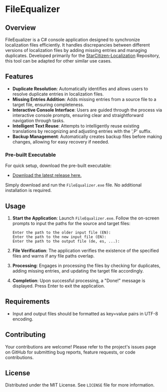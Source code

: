 # FileEqualizer

## Overview
FileEqualizer is a C# console application designed to synchronize localization files efficiently. It handles discrepancies between different versions of localization files by adding missing entries and managing duplicates. Developed primarily for the [StarCitizen-Localization](https://github.com/Dymerz/StarCitizen-Localization) Repository, this tool can be adapted for other similar use cases.

## Features
- **Duplicate Resolution**: Automatically identifies and allows users to resolve duplicate entries in localization files.
- **Missing Entries Addition**: Adds missing entries from a source file to a target file, ensuring completeness.
- **Interactive Console Interface**: Users are guided through the process via interactive console prompts, ensuring clear and straightforward navigation through tasks.
- **Intelligent Text Reuse**: Attempts to intelligently reuse existing translations by recognizing and adjusting entries with the ',P' suffix.
- **Backup Management**: Automatically creates backup files before making changes, allowing for easy recovery if needed.

### Pre-built Executable
For quick setup, download the pre-built executable:
- [Download the latest release here.](https://github.com/ROBdk97/FIleEqualizer/releases/latest/download/FIleEqualizer.exe)

Simply download and run the `FileEqualizer.exe` file. No additional installation is required.
## Usage
1. **Start the Application**: Launch `FileEqualizer.exe`. Follow the on-screen prompts to input the paths for the source and target files:
   ```plaintext
   Enter the path to the older input file (EN):
   Enter the path to the new input file (EN):
   Enter the path to the output file (de, es, ...):
   ```

2. **File Verification**: The application verifies the existence of the specified files and warns if any file paths overlap.

3. **Processing**: Engages in processing the files by checking for duplicates, adding missing entries, and updating the target file accordingly.

4. **Completion**: Upon successful processing, a "Done!" message is displayed. Press Enter to exit the application.

## Requirements
- Input and output files should be formatted as key=value pairs in UTF-8 encoding.

## Contributing
Your contributions are welcome! Please refer to the project's issues page on GitHub for submitting bug reports, feature requests, or code contributions.

## License
Distributed under the MIT License. See `LICENSE` file for more information.
